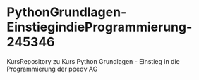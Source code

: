 # PythonGrundlagen-EinstiegindieProgrammierung-245346
KursRepository zu Kurs Python Grundlagen - Einstieg in die Programmierung der ppedv AG
